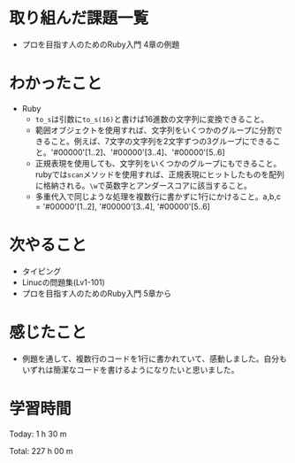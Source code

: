 # 取り組んだ課題一覧
- プロを目指す人のためのRuby入門 4章の例題

# わかったこと
- Ruby
    - `to_s`は引数に`to_s(16)`と書けば16進数の文字列に変換できること。
    - 範囲オブジェクトを使用すれば、文字列をいくつかのグループに分割できること。例えば、7文字の文字列を2文字ずつの3グループにできること。'#00000'[1..2]、'#00000'[3..4]、'#00000'[5..6]
    - 正規表現を使用しても、文字列をいくつかのグループにもできること。rubyでは`scan`メソッドを使用すれば、正規表現にヒットしたものを配列に格納される。`\w`で英数字とアンダースコアに該当すること。
    - 多重代入で同じような処理を複数行に書かずに1行にかけること。a,b,c = '#00000'[1..2], '#00000'[3..4], '#00000'[5..6]

# 次やること
- タイピング
- Linucの問題集(Lv1-101)
- プロを目指す人のためのRuby入門 5章から 

# 感じたこと
- 例題を通して、複数行のコードを1行に書かれていて、感動しました。自分もいずれは簡潔なコードを書けるようになりたいと思いました。

# 学習時間
Today: 1 h 30 m

Total: 227 h 00 m







